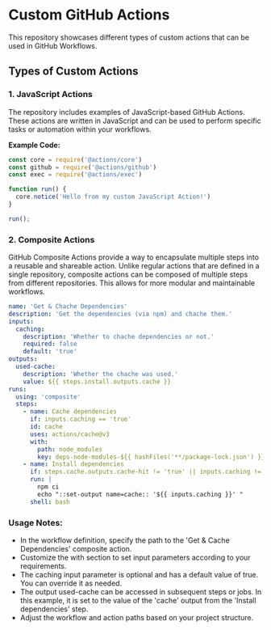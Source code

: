 # Custom GitHub Actions

This repository showcases different types of custom actions that can be used in GitHub Workflows.

## Types of Custom Actions

### 1. JavaScript Actions

The repository includes examples of JavaScript-based GitHub Actions. These actions are written in JavaScript and can be used to perform specific tasks or automation within your workflows.

**Example Code:**
```javascript
const core = require('@actions/core')
const github = require('@actions/github')
const exec = require('@actions/exec')

function run() {
  core.notice('Hello from my custom JavaScript Action!')
}

run();
```

### 2. Composite Actions
GitHub Composite Actions provide a way to encapsulate multiple steps into a reusable and shareable action. Unlike regular actions that are defined in a single repository, composite actions can be composed of multiple steps from different repositories. This allows for more modular and maintainable workflows.


```yaml
name: 'Get & Chache Dependencies'
description: 'Get the dependencies (via npm) and chache them.'
inputs:
  caching:
    description: 'Whether to chache dependencies or not.'
    required: false
    default: 'true'
outputs:
  used-cache:
    description: 'Whether the chache was used.'
    value: ${{ steps.install.outputs.cache }}
runs:
  using: 'composite'
  steps:
    - name: Cache dependencies
      if: inputs.caching == 'true'
      id: cache
      uses: actions/cache@v3
      with:
        path: node_modules
        key: deps-node-modules-${{ hashFiles('**/package-lock.json') }}
    - name: Install dependencies
      if: steps.cache.outputs.cache-hit != 'true' || inputs.caching != 'true'
      run: |
        npm ci
        echo "::set-output name=cache:: '${{ inputs.caching }}' "
      shell: bash
```

### Usage Notes:
* In the workflow definition, specify the path to the 'Get & Cache Dependencies' composite action.
* Customize the with section to set input parameters according to your requirements.
* The caching input parameter is optional and has a default value of true. You can override it as needed.
* The output used-cache can be accessed in subsequent steps or jobs. In this example, it is set to the value of the 'cache' output from the 'Install dependencies' step.
* Adjust the workflow and action paths based on your project structure. 
